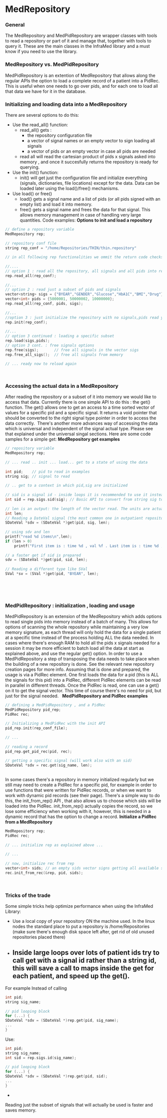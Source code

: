 # MedRepository
### General
The MedRepository and MedPidRepository are wrapper classes with tools to read a repository or part of it and manage that, together with tools to query it.
These are the main classes in the InfraMed library and a must know if you need to use the library.
 
### MedRepository vs. MedPidRepository
MedPidRepository is an extention of MedRepository that allows along the regular APIs the option to load a complete record of a patient into a PidRec.
This is useful when one needs to go over pids, and for each one to load all that data we have for it in the database.
 
### Initializing and loading data into a MedRepository
There are several options to do this:
- Use the read_all() function:
  - read_all() gets :
    - the repository configuration file
    - a vector of signal names or an empty vector to sign loading all signals
    - a vector of pids or an empty vector in case all pids are needed
  - read all will read the cartesian product of pids x signals asked into memory , and once it succesfully returns the repository is ready for querying.
- Use the init() function:
  - init() will get just the configuration file and initialize everything (signals, dictionaries, file locations) except for the data. Data can be loaded later using the load()/free() mechanisms.
- Use load() or free()
  - load() gets a signal name and a list of pids (or all pids signed with an empty list) and load it into memory.
  - free() gets a signal name and frees the data for that signal. This allows memory management in case of handling very large quantities.
Code examples:
**Options to init and load a repository**
```c++
// define a repository variable
MedRepository rep;
 
// repository conf file
string rep_conf = "/home/Repositories/THIN/thin.repository"
 
// in all following rep functionalities we ommit the return code checks for clarity but a return code < 0 signals an error in performing the task
 
//....
// option 1 : read all the repository, all signals and all pids into rep
rep.read_all(rep_conf);
 
//...
// option 2 : read just a subset of pids and signals
vector<string> sigs = {"BYEAR","GENDER","Glucose","HbA1C","BMI","Drug"}; // use sigs = {} to read all signals for the defined pids
vector<int> pids = {5000001, 50000002, 10000000};                          // use pids = {} to read all pids for the defined sigs
rep.read_all(rep_conf, pids, sigs); 
 
//...
//option 3 : just initialize the repository with no signals,pids read yet, but all configuration files (dictionaries, signals, config) loaded
rep.init(rep_conf);
 
//...
// option 3 continued : loading a specific subset
rep.load(sigs,pids);
// option 3 cont. : free signals options
rep.free(sigs);       // free all signals in the vector sigs
rep.free_all_sigs();  // free all signals from memory
 
// ... ready now to reload again
 
 
```
### Accessing the actual data in a MedRepository
After reading the repository or a subset of it into memory we would like to access that data. Currently there is one simple API to do this : the get() function. The get() allows one to get an access to a time sorted vector of values for a specific pid and a specific signal.
It returns a void pointer that should be converted to the right signal type pointer in order to access the data correctly. 
There's another more advances way of accessing the data which is universal and independent of the signal actual type. Please see that explained under the universal singal sections.
Here are some code samples for a simple get:
**MedRepository get examples**
```c++
// repository variable
MedRepository rep;
 
// ... read .. init ... load... get to a state of using the data
 
int pid;    // pid to read in examples
string sig; // signal to read
 
// .. get to a context in which pid,sig are initialized
 
// sid is a signal id - inside loops it is recommended to use it instead of the string name for performance (avoid going through unordered_maps, etc...)
int sid = rep.sigs.sid(sig); // Basic API to convert from string sig to int sid
 
// len is an output: the length of the vector read. The units are actual signal elements (and not byte size). 
int len; 
// Reading a DateVal signal (the most common one in outpatient repositories)
SDateVal *sdv = (SDateVal *)get(pid, sig, len);
 
// using sdv and len 
printf("read %d items\n",len);
if (len > 0)
	printf("First item is : time %d , val %f . Last item is : time %d , val %f\n", sdv[0].date, sdv[0].val, sdv[len-1].date, sdv[len-1].val);
 
// a faster get if sid is prepared
sdv = (SDateVal *)get(pid, sid, len);
 
// Reading a different type like SVal
SVal *sv = (SVal *)get(pid, "BYEAR", len);
 
 
```
 
### MedPidRepository : initialization , loading and usage
MedPidRepository is an extension of the MedRepository which adds options to read single pids into memory instead of a batch of many. This allows for options of scanning the whole repository while maintaining a very low memory signature, as each thread will only hold the data for a single patient at a specific time instead of the process holding ALL the data needed.
In cases where there's enough RAM to hold all the pids x signals needed for a session it may be more efficient to batch load all the data at start as explained above, and use the regular get() option.
In order to use a MedPidRepository a step of transposing the data needs to take place when the building of a new repository is done. See the relevant new repository creation pages for more info.
Assuming that is done and prepared, the usage is via a PidRec element. One first loads the data for a pid (this is ALL the signals for this pid) into a PidRec, different PidRec elements can be read in parallel in different threads. Once the PidRec is read, one can use a get() on it to get the signal vector. This time of course there's no need for pid, but just for the signal needed.
 
**MedPidRepository and PidRec examples**
```c++
// defining a MedPidRepository , and a PidRec
MedPidRepository pid_rep;
PidRec rec;
 
// Initializing a MedPidRec with the init API
pid_rep.init(rep_conf_file);
 
// ... 
 
// reading a record
pid_rep.get_pid_rec(pid, rec);
 
// getting a specific signal (will work also with an sid)
SDateVal *sdv = rec.get(sig_name, len);
 
```
In some cases there's a repository in memory initialized regularly but we still may need to create a PidRec for a specific pid, for example in order to use functions that were written for PidRec records, or when we want to work with dynamic pid records (see their page). There's a simple way to do this, the init_from_rep() API , that also allows us to choose which sids will be loaded into the PidRec. init_from_rep() actually copies the record, so we lose some efficiency when working with it, however, this is needed in a dynamic record that has the option to change a record.
**Initialize a PidRec from a MedRepository**
```c++
MedRepository rep;
PidRec rec;
 
// ... initialize rep as explained above ...
 
// ...
 
// now, initialize rec from rep 
vector<int> sids; // an empty sids vector signs getting all available signals that were loaded to memory in rep
rec.init_from_rec(&rep, pid, sids);
```
 
### Tricks of the trade
Some simple tricks help optimize performance when using the InfraMed Library:
- Use a local copy of your repository ON the machine used. In the linux nodes the standard place to put a repository is /home/Repositories (make sure there's enough disk space left after, get rid of old unused repositories placed there)
- Inside large loops over lots of patient ids try to call get with a signal id rather than a string id, this will save a call to maps inside the get for each patient, and speed up the get().
  - 
For example Instead of calling
```c++
int pid;
string sig_name;
 
// pid looping block
for (...) {
SDateVal *sdv = (SDateVal *)rep.get(pid, sig_name);
...
}
```
Use: 
```c++
int pid;
string sig_name;
int sid = rep.sigs.id(sig_name);
 
// pid looping block
for (...) {
SDateVal *sdv = (SDateVal *)rep.get(pid, sid);
...
}
```
- 
Reading just the subset of signals that will actually be used is faster and saves memory.
